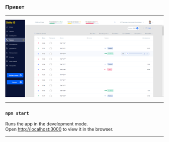 ### Привет
***
![UI](./src/BLL/images/readme.png)
***
### `npm start`
Runs the app in the development mode.\
Open [http://localhost:3000](http://localhost:3000) to view it in the browser.
***



